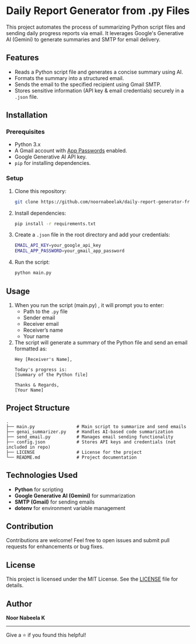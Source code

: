 # Daily Report Generator from .py Files

This project automates the process of summarizing Python script files and sending daily progress reports via email. It leverages Google's Generative AI (Gemini) to generate summaries and SMTP for email delivery.

## Features

- Reads a Python script file and generates a concise summary using AI.
- Formats the summary into a structured email.
- Sends the email to the specified recipient using Gmail SMTP.
- Stores sensitive information (API key & email credentials) securely in a `.json` file.

## Installation

### Prerequisites

- Python 3.x
- A Gmail account with [App Passwords](https://support.google.com/accounts/answer/185833?hl=en) enabled.
- Google Generative AI API key.
- `pip` for installing dependencies.

### Setup

1. Clone this repository:

   ```bash
   git clone https://github.com/noornabeelak/daily-report-generator-from-.py-files
   ```

2. Install dependencies:

   ```bash
   pip install -r requirements.txt
   ```

3. Create a `.json` file in the root directory and add your credentials:

   ```bash
   EMAIL_API_KEY=your_google_api_key
   EMAIL_APP_PASSWORD=your_gmail_app_password
   ```

4. Run the script:

   ```bash
   python main.py
   ```

## Usage

1. When you run the script (main.py) , it will prompt you to enter:
   - Path to the `.py` file
   - Sender email
   - Receiver email
   - Receiver’s name
   - Your name
2. The script will generate a summary of the Python file and send an email formatted as:
   ```
   Hey [Receiver's Name],

   Today's progress is:
   [Summary of the Python file]

   Thanks & Regards,
   [Your Name]
   ```

## Project Structure
```
.
├── main.py                # Main script to summarize and send emails
├── genai_summarizer.py    # Handles AI-based code summarization
├── send_email.py          # Manages email sending functionality
├── config.json            # Stores API keys and credentials (not included in repo)
├── LICENSE                # License for the project
└── README.md              # Project documentation
```


## Technologies Used

- **Python** for scripting
- **Google Generative AI (Gemini)** for summarization
- **SMTP (Gmail)** for sending emails
- **dotenv** for environment variable management

## Contribution

Contributions are welcome! Feel free to open issues and submit pull requests for enhancements or bug fixes.

## License

This project is licensed under the MIT License. See the [LICENSE](LICENSE) file for details.

## Author

**Noor Nabeela K**

---

Give a ⭐ if you found this helpful!

